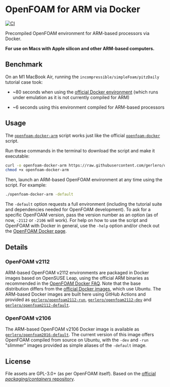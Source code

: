 # OpenFOAM for ARM via Docker

[![CI](https://github.com/gerlero/openfoam-docker-arm/actions/workflows/ci.yml/badge.svg)](https://github.com/gerlero/openfoam-docker-arm/actions/workflows/ci.yml)

Precompiled OpenFOAM environment for ARM-based processors via Docker.

**For use on Macs with Apple silicon and other ARM-based computers.**

## Benchmark

On an M1 MacBook Air, running the `incompressible/simpleFoam/pitzDaily` tutorial case took:

* ~80 seconds when using the [official Docker environment](https://develop.openfoam.com/Development/openfoam/-/wikis/precompiled/docker) (which runs under emulation as it is not currently compiled for ARM)

* ~6 seconds using this environment compiled for ARM-based processors

## Usage

The [`openfoam-docker-arm`](openfoam-docker-arm) script works just like the official [`openfoam-docker`](https://develop.openfoam.com/packaging/containers/-/blob/main/openfoam-docker) script.

Run these commands in the terminal to download the script and make it executable:

```sh
curl -o openfoam-docker-arm https://raw.githubusercontent.com/gerlero/openfoam-docker-arm/main/openfoam-docker-arm
chmod +x openfoam-docker-arm
```

Then, launch an ARM-based OpenFOAM environment at any time using the script. For example:

```sh
./openfoam-docker-arm -default
```

The `-default` option requests a full environment (including the tutorial suite and dependencies needed for OpenFOAM development). To ask for a specific OpenFOAM version, pass the version number as an option (as of now, `-2112` or `-2106` will work). For help on how to use the script and OpenFOAM with Docker in general, use the `-help` option and/or check out the [OpenFOAM Docker page](https://develop.openfoam.com/Development/openfoam/-/wikis/precompiled/docker).

## Details

### OpenFOAM v2112

ARM-based OpenFOAM v2112 environments are packaged in Docker images based on OpenSUSE Leap, using the official ARM binaries as recommended in the [OpenFOAM Docker FAQ](https://develop.openfoam.com/Development/openfoam/-/wikis/precompiled/docker#frequently-asked-questions). Note that the base distribution differs from the [official Docker images](`https://hub.docker.com/u/opencfd`), which use Ubuntu. The ARM-based Docker images are built here using GitHub Actions and provided as [`gerlero/openfoam2112-run`](https://hub.docker.com/r/gerlero/openfoam2112-run), [`gerlero/openfoam2112-dev`](https://hub.docker.com/r/gerlero/openfoam2112-dev) and [`gerlero/openfoam2112-default`](https://hub.docker.com/r/gerlero/openfoam2112-default).

### OpenFOAM v2106

The ARM-based OpenFOAM v2106 Docker image is available as [`gerlero/openfoam2016-default`](https://hub.docker.com/r/gerlero/openfoam2106-default). The current version of this image offers OpenFOAM compiled from source on Ubuntu, with the `-dev` and `-run` "slimmer" images provided as simple aliases of the `-default` image.

## License

File assets are GPL-3.0+ (as per OpenFOAM itself). Based on the [official _packaging/containers_ repository](https://develop.openfoam.com/packaging/containers).